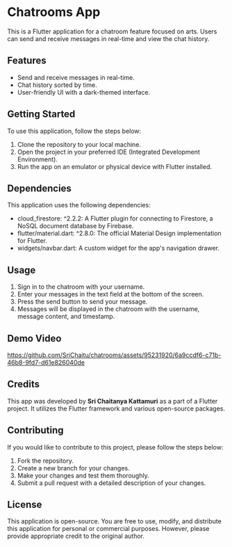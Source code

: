 # Chatrooms App

This is a Flutter application for a chatroom feature focused on arts. Users can send and receive messages in real-time and view the chat history.

## Features

- Send and receive messages in real-time.
- Chat history sorted by time.
- User-friendly UI with a dark-themed interface.

## Getting Started

To use this application, follow the steps below:

1. Clone the repository to your local machine.
2. Open the project in your preferred IDE (Integrated Development Environment).
3. Run the app on an emulator or physical device with Flutter installed.

## Dependencies

This application uses the following dependencies:

- cloud_firestore: ^2.2.2: A Flutter plugin for connecting to Firestore, a NoSQL document database by Firebase.
- flutter/material.dart: ^2.8.0: The official Material Design implementation for Flutter.
- widgets/navbar.dart: A custom widget for the app's navigation drawer.

## Usage

1. Sign in to the chatroom with your username.
2. Enter your messages in the text field at the bottom of the screen.
3. Press the send button to send your message.
4. Messages will be displayed in the chatroom with the username, message content, and timestamp.



## Demo Video


https://github.com/SriChaitu/chatrooms/assets/95231920/6a9ccdf6-c71b-46b8-9fd7-d61e826040de



## Credits

This app was developed by **Sri Chaitanya Kattamuri** as a part of a Flutter project. It utilizes the Flutter framework and various open-source packages.

## Contributing

If you would like to contribute to this project, please follow the steps below:

1. Fork the repository.
2. Create a new branch for your changes.
3. Make your changes and test them thoroughly.
4. Submit a pull request with a detailed description of your changes.

## License

This application is open-source. You are free to use, modify, and distribute this application for personal or commercial purposes. However, please provide appropriate credit to the original author.

